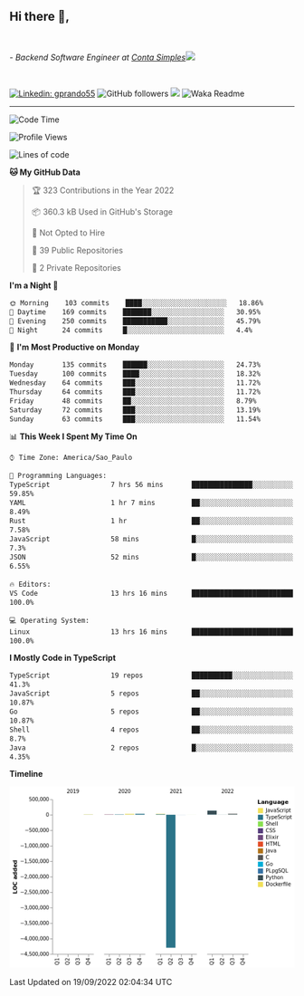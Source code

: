 <h2>Hi there  👋,</h2> </br>

<p><em>- Backend Software Engineer at <a href="https://contasimples.com">Conta Simples</a><img src="https://media.giphy.com/media/WUlplcMpOCEmTGBtBW/giphy.gif" width="30"> 
</em></p></br>


[![Linkedin: gprando55](https://img.shields.io/badge/-gprando55-blue?style=flat-square&logo=Linkedin&logoColor=white&link=https://www.linkedin.com/in/gprando55/)](https://www.linkedin.com/in/gprando55)
![GitHub followers](https://img.shields.io/github/followers/gprando55?label=Follow&style=social)
![](https://visitor-badge.glitch.me/badge?page_id=gprando55.gprando55)
![Waka Readme](https://github.com/gprando55/gprando55/workflows/Waka%20Readme/badge.svg)

---
<!--START_SECTION:waka-->
![Code Time](http://img.shields.io/badge/Code%20Time-2%2C024%20hrs%2051%20mins-blue)

![Profile Views](http://img.shields.io/badge/Profile%20Views-4-blue)

![Lines of code](https://img.shields.io/badge/From%20Hello%20World%20I%27ve%20Written--4%20Million%20lines%20of%20code-blue)

**🐱 My GitHub Data** 

> 🏆 323 Contributions in the Year 2022
 > 
> 📦 360.3 kB Used in GitHub's Storage 
 > 
> 🚫 Not Opted to Hire
 > 
> 📜 39 Public Repositories 
 > 
> 🔑 2 Private Repositories  
 > 
**I'm a Night 🦉** 

```text
🌞 Morning    103 commits    ████░░░░░░░░░░░░░░░░░░░░░   18.86% 
🌆 Daytime    169 commits    ███████░░░░░░░░░░░░░░░░░░   30.95% 
🌃 Evening    250 commits    ███████████░░░░░░░░░░░░░░   45.79% 
🌙 Night      24 commits     █░░░░░░░░░░░░░░░░░░░░░░░░   4.4%

```
📅 **I'm Most Productive on Monday** 

```text
Monday       135 commits    ██████░░░░░░░░░░░░░░░░░░░   24.73% 
Tuesday      100 commits    ████░░░░░░░░░░░░░░░░░░░░░   18.32% 
Wednesday    64 commits     ███░░░░░░░░░░░░░░░░░░░░░░   11.72% 
Thursday     64 commits     ███░░░░░░░░░░░░░░░░░░░░░░   11.72% 
Friday       48 commits     ██░░░░░░░░░░░░░░░░░░░░░░░   8.79% 
Saturday     72 commits     ███░░░░░░░░░░░░░░░░░░░░░░   13.19% 
Sunday       63 commits     ███░░░░░░░░░░░░░░░░░░░░░░   11.54%

```


📊 **This Week I Spent My Time On** 

```text
⌚︎ Time Zone: America/Sao_Paulo

💬 Programming Languages: 
TypeScript               7 hrs 56 mins       ███████████████░░░░░░░░░░   59.85% 
YAML                     1 hr 7 mins         ██░░░░░░░░░░░░░░░░░░░░░░░   8.49% 
Rust                     1 hr                ██░░░░░░░░░░░░░░░░░░░░░░░   7.58% 
JavaScript               58 mins             █░░░░░░░░░░░░░░░░░░░░░░░░   7.3% 
JSON                     52 mins             █░░░░░░░░░░░░░░░░░░░░░░░░   6.55%

🔥 Editors: 
VS Code                  13 hrs 16 mins      █████████████████████████   100.0%

💻 Operating System: 
Linux                    13 hrs 16 mins      █████████████████████████   100.0%

```

**I Mostly Code in TypeScript** 

```text
TypeScript               19 repos            ██████████░░░░░░░░░░░░░░░   41.3% 
JavaScript               5 repos             ██░░░░░░░░░░░░░░░░░░░░░░░   10.87% 
Go                       5 repos             ██░░░░░░░░░░░░░░░░░░░░░░░   10.87% 
Shell                    4 repos             ██░░░░░░░░░░░░░░░░░░░░░░░   8.7% 
Java                     2 repos             █░░░░░░░░░░░░░░░░░░░░░░░░   4.35%

```


**Timeline**

![Chart not found](https://raw.githubusercontent.com/gprando55/gprando55/master/charts/bar_graph.png) 


 Last Updated on 19/09/2022 02:04:34 UTC
<!--END_SECTION:waka-->
